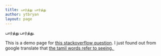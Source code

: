 ```yaml
---
title: பார்த்து பார்த்து
author: ytbryan
layout: page
---
```

பார்த்து பார்த்து.

This is a demo page for [this stackoverflow question][1]. I just found out from google translate that [the tamil words refer to seeing. ][2]

 [1]: http://stackoverflow.com/questions/26084683/how-to-post-a-tamil-article-in-wordpress-blog?noredirect=1#comment41186941_26084683
 [2]: https://translate.google.com.sg/?oe=UTF-8&ie=UTF-8&hl=en&client=tw-ob#auto/en/பார்த்து%20பார்த்து.